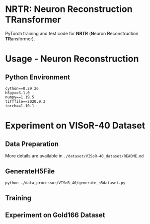 **NRTR**: Neuron Reconstruction TRansformer
========

PyTorch training and test code for **NRTR** (**N**euron **R**econstruction **TR**ansformer). 

# Usage - Neuron Reconstruction
## Python Environment
```
cython==0.29.26
h5py==3.1.0
numpy==1.19.5
tifffile==2020.9.3
torch==1.10.1
```

# Experiment on VISoR-40 Dataset
## Data Preparation

More details are available in ```./dataset/VISoR-40_dataset/README.md```

## GenerateH5File
```
python ./data_processor/VISoR_40/generate_h5dataset.py
```
## Training


## Experiment on Gold166 Dataset